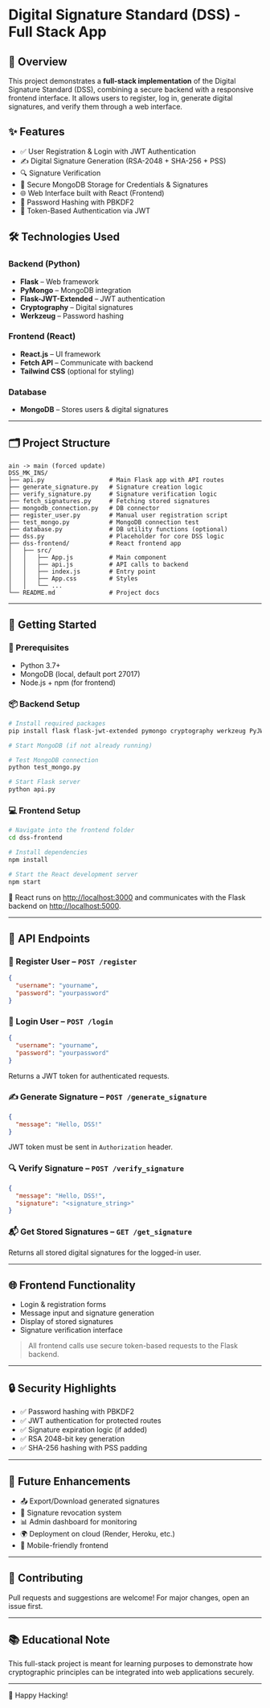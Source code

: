 # Digital Signature Standard (DSS) - Full Stack App

## 🔐 Overview
This project demonstrates a **full-stack implementation** of the Digital Signature Standard (DSS), combining a secure backend with a responsive frontend interface. It allows users to register, log in, generate digital signatures, and verify them through a web interface.

## ✨ Features
- ✅ User Registration & Login with JWT Authentication
- ✍️ Digital Signature Generation (RSA-2048 + SHA-256 + PSS)
- 🔍 Signature Verification
- 💾 Secure MongoDB Storage for Credentials & Signatures
- 🌐 Web Interface built with React (Frontend)
- 🔐 Password Hashing with PBKDF2
- 🔄 Token-Based Authentication via JWT

## 🛠 Technologies Used

### Backend (Python)
- **Flask** – Web framework
- **PyMongo** – MongoDB integration
- **Flask-JWT-Extended** – JWT authentication
- **Cryptography** – Digital signatures
- **Werkzeug** – Password hashing

### Frontend (React)
- **React.js** – UI framework
- **Fetch API** – Communicate with backend
- **Tailwind CSS** (optional for styling)

### Database
- **MongoDB** – Stores users & digital signatures

---

## 🗂️ Project Structure

```
ain -> main (forced update)
DSS_MK_INS/
├── api.py                  # Main Flask app with API routes
├── generate_signature.py   # Signature creation logic
├── verify_signature.py     # Signature verification logic
├── fetch_signatures.py     # Fetching stored signatures
├── mongodb_connection.py   # DB connector
├── register_user.py        # Manual user registration script
├── test_mongo.py           # MongoDB connection test
├── database.py             # DB utility functions (optional)
├── dss.py                  # Placeholder for core DSS logic
├── dss-frontend/           # React frontend app
│   ├── src/
│   │   ├── App.js          # Main component
│   │   ├── api.js          # API calls to backend
│   │   ├── index.js        # Entry point
│   │   ├── App.css         # Styles
│   │   └── ...
└── README.md               # Project docs
```

---

## 🚀 Getting Started

### 🔧 Prerequisites
- Python 3.7+
- MongoDB (local, default port 27017)
- Node.js + npm (for frontend)

### 📦 Backend Setup
```bash
# Install required packages
pip install flask flask-jwt-extended pymongo cryptography werkzeug PyJWT flask-cors

# Start MongoDB (if not already running)

# Test MongoDB connection
python test_mongo.py

# Start Flask server
python api.py
```

### 💻 Frontend Setup
```bash
# Navigate into the frontend folder
cd dss-frontend

# Install dependencies
npm install

# Start the React development server
npm start
```

📍 React runs on [http://localhost:3000](http://localhost:3000) and communicates with the Flask backend on [http://localhost:5000](http://localhost:5000).

---

## 🔗 API Endpoints

### 📝 Register User – `POST /register`
```json
{
  "username": "yourname",
  "password": "yourpassword"
}
```

### 🔐 Login User – `POST /login`
```json
{
  "username": "yourname",
  "password": "yourpassword"
}
```
Returns a JWT token for authenticated requests.

### ✍️ Generate Signature – `POST /generate_signature`
```json
{
  "message": "Hello, DSS!"
}
```
JWT token must be sent in `Authorization` header.

### 🔍 Verify Signature – `POST /verify_signature`
```json
{
  "message": "Hello, DSS!",
  "signature": "<signature_string>"
}
```

### 📬 Get Stored Signatures – `GET /get_signature`
Returns all stored digital signatures for the logged-in user.

---

## 🌐 Frontend Functionality
- Login & registration forms
- Message input and signature generation
- Display of stored signatures
- Signature verification interface

> All frontend calls use secure token-based requests to the Flask backend.

---

## 🔒 Security Highlights
- ✅ Password hashing with PBKDF2
- ✅ JWT authentication for protected routes
- ✅ Signature expiration logic (if added)
- ✅ RSA 2048-bit key generation
- ✅ SHA-256 hashing with PSS padding

---

## 📌 Future Enhancements
- 📤 Export/Download generated signatures
- 📄 Signature revocation system
- 📊 Admin dashboard for monitoring
- 🌍 Deployment on cloud (Render, Heroku, etc.)
- 📱 Mobile-friendly frontend

---

## 🤝 Contributing
Pull requests and suggestions are welcome! For major changes, open an issue first.

---

## 📚 Educational Note
This full-stack project is meant for learning purposes to demonstrate how cryptographic principles can be integrated into web applications securely.

---

🚀 Happy Hacking!

